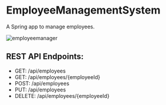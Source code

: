 # EmployeeManagementSystem
A Spring app to manage employees.

![employeemanager](https://user-images.githubusercontent.com/45321194/231246780-1f5883f2-5c2e-4613-b50a-d7f8ed5d4345.png)

## REST API Endpoints:
* GET:    /api/employees
* GET:    /api/employees/{employeeId}
* POST:   /api/employees
* PUT:    /api/employees
* DELETE: /api/employees/{employeeId}
